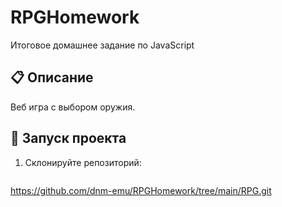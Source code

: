 # RPGHomework
Итоговое домашнее задание по JavaScript

## 📋 Описание
Веб игра с выбором оружия.

## 🚀 Запуск проекта
1. Склонируйте репозиторий:  
   ```bash
  https://github.com/dnm-emu/RPGHomework/tree/main/RPG.git
